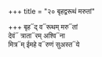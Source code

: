 +++
title = "२० बृहद्वरूथं मरुतां"

+++
बृह᳓द् व᳓रूथम् मरु᳓तां  
देवं᳓ त्राता᳓रम् अश्वि᳓ना  
मित्र᳓म् ईमहे व᳓रुणं सुअस्त᳓ये